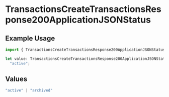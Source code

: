 # TransactionsCreateTransactionsResponse200ApplicationJSONStatus

## Example Usage

```typescript
import { TransactionsCreateTransactionsResponse200ApplicationJSONStatus } from "jani-payments/models/operations";

let value: TransactionsCreateTransactionsResponse200ApplicationJSONStatus =
  "active";
```

## Values

```typescript
"active" | "archived"
```